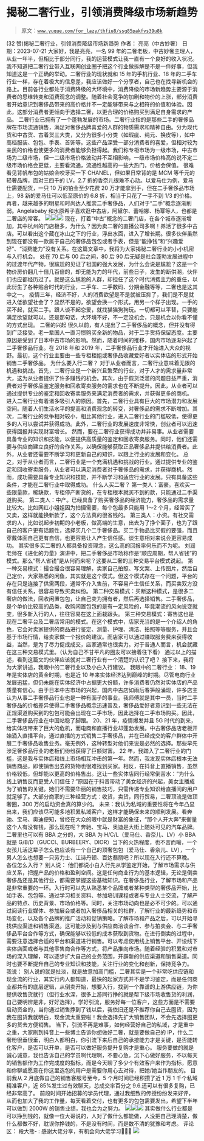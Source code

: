 # 揭秘二奢行业，引领消费降级市场新趋势

> 原文：[`www.yuque.com/for_lazy/thfiu8/ssg85pakfvs39u8k`](https://www.yuque.com/for_lazy/thfiu8/ssg85pakfvs39u8k)

<ne-h2 id="603e20ce" data-lake-id="603e20ce"><ne-heading-ext><ne-heading-anchor></ne-heading-anchor><ne-heading-fold></ne-heading-fold></ne-heading-ext><ne-heading-content><ne-text id="ufccc9014">(32 赞)揭秘二奢行业，引领消费降级市场新趋势</ne-text></ne-heading-content></ne-h2> <ne-p id="u9f3c6d3f" data-lake-id="u9f3c6d3f"><ne-text id="u747463eb">作者： 亮亮（中古妙奢）</ne-text></ne-p> <ne-p id="u7ae30a77" data-lake-id="u7ae30a77"><ne-text id="u31145c1a">日期：2023-07-21</ne-text></ne-p> <ne-p id="u419140ef" data-lake-id="u419140ef"><ne-text id="u66f98983">大家好，我是亮亮，一名 99 年的二奢老板，中古妙奢主理人，从业一年半，但相比于部分同行，我的运营模式让我一直有一个良好的收入状况。我不知道把二奢行业带入互联网创业圈子把这个行业做拆解是不是一件好事，但我知道这是一个正确的举动。二奢行业的现状就和 15 年的手机行业、18 年的二手车行业一样，存在着极大的信息差，我应该做好一个分享者，自己也在找寻新机会的路上。目前各行业都处于消费降级的大环境中，消费降级的市场新趋势主要源于消费者的思维转变和消费观念的调整。随着社会竞争的加剧和物价的上涨，部分消费者开始意识到奢侈品带来的高价格并不一定能够带来与之相符的价值和体验。因此，这部分消费者更倾向于选择二奢，以更合理的价格购买到满足自身需求的产品。</ne-text></ne-p> <ne-p id="u5baa6de7" data-lake-id="u5baa6de7"><ne-text id="ube8e6d0f">二奢行业已拥有了一个蓬勃发展的市场。二奢行业指的是那些二手的奢侈品牌在市场流通销售，满足对奢侈品牌喜爱的人群的物质需求和精神自由。分为现代货和中古货、古着货三大类，又分为很多小分类（如瑕疵、纯元、换皮等），如中高档服装、包包、手表、首饰等。这些产品深受一部分消费者的喜爱，但相对较为亲民的价格也使更多的消费者能够负担得起。我们称专柜市场为一级市场，中古市场为二级市场，但一二级市场价格波动并不互相影响，一级市场价格高的说不定二级市场价格会更低，主要看流通，流通性越高的一些大热门，价格会保值。</ne-text></ne-p> <ne-p id="uf0ddf0d0" data-lake-id="uf0ddf0d0"><ne-text id="u455451de">很难看见背帆布包的姑娘会咬牙买一下 CHANEL，但如果日常背的是 MCM 等千元的轻奢品牌，面对三四千的 LV，2.7 折的香奈儿很难不心动。以爱马仕为例，爱马仕需要配货，一只 10 万的铂金至少花费 20 万才能拿到手，但在二手奢侈品市场上，98 新的爱马仕可以低至原价的 6.8 折，相当于只花了一手不到 1/3 的价格。再者，越来越多的明星和时尚达人推崇二手奢侈品，人们对于“二手”概念逐渐削弱。Angelababy 和水原希子喜欢逛中古店，阿黛尔、蕾哈娜、杨幂等人，也都是二奢店的常客。</ne-text></ne-p> <ne-p id="u9d74b339" data-lake-id="u9d74b339"><ne-card data-card-name="image" data-card-type="inline" id="MULjc" data-event-boundary="card">![](img/f37cc7c481e2548f8589dc55d9751841.png)</ne-card><ne-card data-card-name="image" data-card-type="inline" id="ir85R" data-event-boundary="card">![](img/e3b313f1acae23f72899eb818c5a858b.png)</ne-card><ne-card data-card-name="image" data-card-type="inline" id="owqSH" data-event-boundary="card">![](img/a2d9df00e3cfeed0e77cc115335f94bb.png)</ne-card></ne-p> <ne-p id="ueb370645" data-lake-id="ueb370645"><ne-text id="u2ccf623d">现在，打着“中古”概念的二奢门店，在各个城市逐渐增加，其中杭州的门店极多，为什么？因为卖二奢的直播公司多啊！养活了很多中古店。可以看出这个藏在冰山之下的行业，浮出水面，进入了增长期。很多伙伴虽然到现在都没有一款属于自己的奢侈品包包或者手表，但是“能挣钱”和“兴趣爱好”、“消费能力”没有关系。在这篇文章中，我将为大家揭秘二奢行业的小小机密与入行机会。</ne-text></ne-p> <ne-p id="uaa36ef34" data-lake-id="uaa36ef34"><ne-text id="ue5d42844">处在 70 后与 00 后之间，80 后 90 后无疑是社会蓬勃发展进程中的过渡年代产物，很尴尬的见证了祖国的强大发展，为什么会说是尴尬？这是一个物价房价翻几十倍几百倍的，却无能为力的年代，前些日子，发生的断供潮，伙伴们也应都经历过了。就是这么尴尬的人群，却担任了这个时代消费主力的重任，以此衍生了各种贴合时代的行业，二手车、二手数码、分期金融等等，二奢也是这其中之一。</ne-text></ne-p> <ne-p id="ua44fbe1c" data-lake-id="ua44fbe1c"><ne-text id="u28ba1942">疫情三年，经济不好，人的消费欲望是不是就被压抑了，我们是不是就进入低欲望社会了？显然不是的，欲望会换一个形式，用另一个样子出现。一手的买不起，就买二手。跟人谈不起恋爱，就找猫猫狗狗玩。一切都可以平替，只要能满足欲望就可以。还是那句话，大环境不好，不一定没机会，只是机会以你看不懂的方式出现。</ne-text></ne-p> <ne-p id="u79a2a949" data-lake-id="u79a2a949"><ne-text id="u8fd87b97" ne-bold="true">二奢的兴起</ne-text></ne-p> <ne-p id="u623571e2" data-lake-id="u623571e2"><ne-text id="u15076e7c">很久以前，有人提出了二手奢侈品的概念，但并没有得到广泛接受。老一辈国人一直习惯购买全新的物品，对于二手货持保留态度。主要原因是受到了日本中古市场的影响。然而，随着时间的推移，国内市场逐渐兴起了二手奢侈品行业。在 2018 年和 2019 年，二手奢侈品行业才开始进入大众的视野。最初，这个行业主要由一些专柜柜姐或奢侈品收藏爱好者以实体店的形式开始销售二手奢侈品。</ne-text></ne-p> <ne-p id="u7d5541d0" data-lake-id="u7d5541d0"><ne-text id="u1b1cbc6c" ne-bold="true">为什么要入行二奢？</ne-text></ne-p> <ne-p id="u77fb3765" data-lake-id="u77fb3765"><ne-text id="u51411fc0">对于从业者而言，二奢行业意味着无限的机遇和挑战。首先，二奢行业是一个新兴且繁荣的行业，对于人才的需求量非常大，这为从业者提供了许多赚钱的机会。其次，由于假货泛滥的问题日益严重，消费者对于奢侈品鉴定服务和回收寄卖服务的需求也在不断提升。因此，从业者可以通过提供专业的鉴定和回收寄卖服务来满足消费者的需求，并获得更多的商机。</ne-text></ne-p> <ne-p id="uba2efccb" data-lake-id="uba2efccb"><ne-text id="uc36a6916">进入二奢行业有着诸多吸引人的原因。首先，二奢行业具有巨大的市场潜力和发展空间。随着人们生活水平的提高和消费观念的转变，对奢侈品的需求不断增加。其次，二奢行业的竞争相对较小，相比其他行业，进入二奢行业的门槛较低，使得更多的人可以尝试并获得成功。此外，二奢行业的发展速度非常快，创业者可以迅速获得回报并实现财富增长。</ne-text></ne-p> <ne-p id="u0e12f0ef" data-lake-id="u0e12f0ef"><ne-text id="u890c8271">然而，要在二奢行业获得成功并非易事。从业者需要具备专业的知识和技能，以便提供高质量的鉴定和回收寄卖服务。同时，他们还需要与供应商建立良好的合作关系，以确保能够获取正品奢侈品并提供给消费者。此外，从业者还需要不断学习和更新自己的知识，以跟上行业的发展和变化。</ne-text></ne-p> <ne-p id="u0d09d1ff" data-lake-id="u0d09d1ff"><ne-text id="u90b4a9d6">总之，对于从业者而言，二奢行业是一个充满机遇和挑战的行业。通过提供专业的鉴定和回收寄卖服务，从业者可以满足消费者对于奢侈品的需求，并获得商机。然而，成功需要具备专业知识和技能，并不断学习和适应行业的发展。只有具备这些条件，才能在二奢行业中取得成功。</ne-text></ne-p> <ne-p id="u50819ea6" data-lake-id="u50819ea6"><ne-text id="ueffa1009" ne-bold="true">什么人买二奢？</ne-text></ne-p> <ne-p id="u85141f7e" data-lake-id="u85141f7e"><ne-text id="ue6a6cbaf">第一类人：</ne-text><ne-text id="u11534f54" ne-bold="true">富豪</ne-text><ne-text id="u7adbab21">。喜欢买一些限量款，稀缺款，专柜停产断货的，在专柜根本就买不到的款，只能通过二手渠道购买。</ne-text></ne-p> <ne-p id="u7efe0073" data-lake-id="u7efe0073"><ne-text id="u6bccdf5d">第二类人：</ne-text><ne-text id="u4db97b38" ne-bold="true">中产</ne-text><ne-text id="ufd1529a4">。已经具备了购买奢侈品的经济能力，奢侈品的需求量比较大。比如网红小姐姐因为拍摄需要，每个包最多只能用 1～2 个月，经常买了又卖，这样就能换新款了，这个方法真的很省钱的。</ne-text></ne-p> <ne-p id="u0136b9f8" data-lake-id="u0136b9f8"><ne-text id="ufba2593e">第三类人：</ne-text><ne-text id="ud7c9cf92" ne-bold="true">小资</ne-text><ne-text id="u92156e7f">。有社交需求的人，比如说起步初期的小老板，做高端的生意，出去为了挣个面子，也为了跟自己的客户更有话题性，选择买几个二手奢侈品。买二手物品比买假的要强，而且穿戴体面自己更有自信，也更容易让人产生信任感。谈生意相对来说会更容易成功。</ne-text></ne-p> <ne-p id="u98cce955" data-lake-id="u98cce955"><ne-text id="ue154da5d">其实很多</ne-text><ne-text id="u553e961e" ne-bold="true">买二奢的人都具备投资理念</ne-text><ne-text id="uc670596f">，这么高的回报率何乐而不为呢。</ne-text></ne-p> <ne-p id="u61ecab36" data-lake-id="u61ecab36"><ne-text id="u14973a96">刘润老师在《进化的力量》演讲中，把二手奢侈品市场称作是“顺应周期，帮人省钱”的模式。那么“帮人省钱”是从何而来呢？这要从二奢的三种交易平台模式说起。</ne-text></ne-p> <ne-p id="u8e7a4860" data-lake-id="u8e7a4860"><ne-text id="u10bb6224">第一种交易模式：撮合撮合很容易理解，卖家自己拍照、写文案、上传图片，然后自己定价，大家熟悉的闲鱼，其实就是这个模式。但这个模式存在一个问题，平台的存在只是连接了供需两段，通常不介入售前，不容易产生信任关系，而买卖双方没有信任关系，很容易导致买卖纠纷。</ne-text></ne-p> <ne-p id="uc7f6e182" data-lake-id="uc7f6e182"><ne-text id="ua9081870">第二种交易模式：买断这种模式，是很多二奢店的做法，回收闲置包包，让自己变为拥有者，然后再选择销售。二手奢侈品，是个单价比较高的品类，收购闲置包包的是有一定风险的，毕竟潮流的风向说变就变，很多新入行的人，往往容易在这上面栽跟头。</ne-text></ne-p> <ne-p id="u4b6a85ec" data-lake-id="u4b6a85ec"><ne-text id="u795755a6">第三种交易模式：寄售这也是现在二奢平台及二奢店常用的模式。在这个模式中，店家充当的是一个介绍人的角色，它会对卖家提供的商品进行鉴定、测量、护理、清洁、拍照等等服务，并且会基于市场行情，给卖家做一个报价的建议。而店家可以通过赚取服务费来获得收益，当然，是为了尽力促成成交，店家通常也很卖力。</ne-text><ne-text id="u839fd81d" ne-bold="true">对于普通人而言，机会就藏在这三种交易模式里。（认为自己不甘平凡的圈友可以接着往下看）</ne-text></ne-p> <ne-p id="u4108822e" data-lake-id="u4108822e"><ne-text id="u4eb8b903">通过以上的描述，看到这篇文的伙伴应该就对二奢行业有一个清楚的认识了吧？</ne-text></ne-p> <ne-p id="ub61600db" data-lake-id="ub61600db"><ne-text id="uf1a78ff3">接下来，我将为大家讲述，</ne-text><ne-text id="u2eda034e" ne-bold="true">我眼中的二奢行业以及小白入行建议。</ne-text></ne-p> <ne-p id="ubf75ce77" data-lake-id="ubf75ce77"><ne-text id="u6fa5cccd" ne-bold="true">我眼中的二奢行业：</ne-text></ne-p> <ne-p id="u46ba995d" data-lake-id="u46ba995d"><ne-text id="u0101849d">18、19 年是实体店的黄金时期，也是近 10 年来实体经济达到巅峰的时期。尽管电商行业发展迅猛，但仍未能在实体经济中占据更大份额，许多消费者仍然对实体店的产品质量有信心。由于日本中古市场的兴起，国内中古店如雨后春笋般涌现，许多店主认为从事二手奢侈品行业也是一种有面子的事业。我师傅就是其中一员，当时二手奢侈品的价格差异使得二手奢侈品概念迅速普及，奢侈品爱好者意识到一些无法在正规渠道购买到的包包可能会出现在二手市场，因此选择在二手市场购买。因此，二手奢侈品行业在中国站稳了脚跟。</ne-text></ne-p> <ne-p id="u1cab450c" data-lake-id="u1cab450c"><ne-text id="ua2ce8520">20、21 年，疫情爆发并且 5G 时代的到来，给实体店带来了巨大的危机，而电商和直播行业却蓬勃发展。中古奢侈品店老板开始涌入直播平台，通过直播的方式销售二手奢侈品，并在已经成交的客户群体中开展二手奢侈品收售业务。毫无例外，这种转型对他们来说是必然的选择。那些早先涉足奢侈品行业的老板们纷纷获得了巨额财富。</ne-text></ne-p> <ne-p id="u2a18a1c1" data-lake-id="u2a18a1c1"><ne-text id="u432cd418">22 年，我踏入了二奢行业的门槛，这是我与实体店和线上市场相互冲击的第一年。然而，我发现实体店根本无法销售商品，即使销售出去的货物也很难找到买家。相反，在抖音上直播销售，虽然价格较低，但却能以更高的价格售出。这让一些实体店同行经常倒苦水：“为什么线上销售反而更受人们信任？”原因在于抖音带动了美女经济的兴起，美女主播成为了销售的关键。她们不需要华丽的销售技巧，只需传递专业知识给直播间的用户就足够了。大部分商家的三种经营方式：收货，卖货，同行贸易，二奢顶流是做顶奢圈，300 万的启动资金真的算少的。</ne-text></ne-p> <ne-p id="uba6ef470" data-lake-id="uba6ef470"><ne-text id="ud8866e2d">未来：我认为私域的重要性将在今年凸显出来，我们应该尽可能多地积累私域客户，这样才能确保未来的顺利发展。看奔驰、宝马、奥迪便知，曾经在大众的眼中就是财富的象征，“那个人开大奔”来衡量这个人有没有钱，那么现在呢？奔驰、宝马、奥迪是大街上随处可见的汽车品牌。二奢里也可以有 BBA 之分的，大 BBA 为 H/C/L（爱马仕、香奈儿、LV）小 BBA 就是 G/B/D（GUCCI、BURBEERY、DIOR）当下的火热程度，也不言而喻，一个女孩儿活这辈子怎么也应该有一个自己的顶奢包包（爱马仕、香奈儿、LV），一个男人怎么也想要一只劳力士、江诗丹顿、百达翡丽吧？所以现在入行还不算晚。</ne-text></ne-p> <ne-p id="uba88eef5" data-lake-id="uba88eef5"><ne-text id="u8d6d157e" ne-bold="true">各位怎么入行？</ne-text></ne-p> <ne-p id="ua1d2efa7" data-lake-id="ua1d2efa7"><ne-text id="ua56f8005" ne-bold="true">别人说：</ne-text></ne-p> <ne-p id="u271f6ab9" data-lake-id="u271f6ab9"><ne-text id="u4bcef85b">他们都说小白入行先从学鉴定开始，了解市场需求与供应关系，把握产品的价格和盈利空间。这是任何商业行为的基本逻辑，无论是倒卖奢侈品还是其他行业，都需要掌握这些基础知识。在奢侈品行业，了解市场和产品是非常重要的一环。入行时可以先从熟悉某个品牌或者某种类型的奢侈品开始，比如手表、包包等。通过学习相关资料、参加培训课程或者与专业人士交流，了解产品的特点、历史背景、市场价格等。同时，关注市场动向也是必不可少的。可以通过阅读行业媒体、参加展会或者加入奢侈品相关的社群，了解行业的最新趋势和市场变化，以及各个品牌的推广活动和促销策略。了解市场和产品之后，可以开始寻找供应渠道和销售渠道。这可能涉及到与供应商洽谈合作、参与拍卖会、与二手奢侈品平台合作等方式，确保能够以较低的成本获取到货物。在进行倒卖的过程中，需要注意选择合适的平台和渠道进行销售。可以考虑使用线上销售平台、开设线下实体店面或者与其他零售商合作等方式，将产品推向市场。随着经验的积累和对市场的深入理解，可以逐步扩大自己的业务范围，开辟新的供应渠道和销售渠道。同时也要不断提升自己的专业知识和技能，关注行业的变化和创新，保持竞争力。</ne-text></ne-p> <ne-p id="u1d965cf5" data-lake-id="u1d965cf5"><ne-text id="u09d8476a" ne-bold="true">我说：</ne-text></ne-p> <ne-p id="u1f626bad" data-lake-id="u1f626bad"><ne-text id="u355a1630">别人说的就是扯淡，就是故意加高门槛，二奢其实是一个非常吃供应链和现金流的行业，其实行内人都知道，最快的起家方式并不是学习鉴定，而是任何商业都共有的底层逻辑，从倒卖开始，想要入行，找到一个靠谱的上游供应链，为你提供收售货就行（但行业水深，很多上游同行挣的就是帮下级市场收售货的利润，自己要明辨是非，好好选择）。学好引流，服务好每一位客户，这些方面是不需要启动资金的，当你通过销售挣到了钱以后，我依旧还是不推荐你自己去囤货，因为我在囤货我就明白，现金流太重要啦！我会选择先扩大销售团队，不会先选择囤更多的货去方便销售。</ne-text></ne-p> <ne-p id="uc85f0fda" data-lake-id="uc85f0fda"><ne-text id="u5adf8dfc">当下，引流不再是难事，如何经营好自己的私域，才是重中之重，大家刷到抖音上一些博主告诉你想做好二奢，就是要做自己的 IP，什么二奢粉很垂很垂，明白人都明白，你引流下来后自己的承接能力才是关键，是否能转化客户，是否可以开单，是否可以做好服务提升复购才是重心。</ne-text></ne-p> <ne-p id="u387d14da" data-lake-id="u387d14da"><ne-text id="u945b75dc">服务要做的就是诚心诚意，我也告诉自己的学员啊代理啊，不要心急，沉下心做好服务，不以每天的销售额作为工作完成度的指标，而是今天聊了多少个有效客户来作为指标，愿意和你聊或愿意在你这里选包的用户是需要你用心去对待，把她/她当作朋友的。</ne-text></ne-p> <ne-p id="ufaaa8be8" data-lake-id="ufaaa8be8"><ne-text id="u8b262c9b">目前我从 2 月底做自己的销售客服号至今，5 个月时间已经积攒了近 1 万 1 千个私域精准客户，近 85%发生过有效聊天，总成交率百分之 9.6.还可以有很多复购，已经非常高了。</ne-text></ne-p> <ne-p id="ua9088f42" data-lake-id="ua9088f42"><ne-text id="u2f427d47">前段时间开始招募的学员代理，通过我细致的传授纷纷发来好评，从而也加大了我的工作量，每天看着交付，也有更多的包包需要发出，希望下半年可以做到 2000W 的销售业绩，我也会为之努力。</ne-text></ne-p> <ne-p id="u7540cfb9" data-lake-id="u7540cfb9"><ne-card data-card-name="image" data-card-type="inline" id="rHInn" data-event-boundary="card">![](img/a797e67670b05cd4999b754f548ec6e8.png)</ne-card><ne-card data-card-name="image" data-card-type="inline" id="BGyOV" data-event-boundary="card">![](img/f447700ffae645a9df6c20108dd94c90.png)</ne-card><ne-card data-card-name="image" data-card-type="inline" id="lUQbY" data-event-boundary="card">![](img/1754294e5952e2bbd56d4d6604224dfa.png)</ne-card></ne-p> <ne-p id="u6f4ede16" data-lake-id="u6f4ede16"><ne-text id="u232a26f4">其实做什么行业都是可以挣到钱的，就像一位大哥说的，人对了做什么都能做，人没把自己理清楚，做什么都做不好，耽误你挣钱的，不是没有时间，而是数不清的犹豫和考虑。</ne-text></ne-p> <ne-hole id="u8b8c7ec8" data-lake-id="u8b8c7ec8"><ne-card data-card-name="hr" data-card-type="block" id="JazbS" data-event-boundary="card"><ne-p id="uaf0dc628" data-lake-id="uaf0dc628"><ne-text id="ub6a7c002">评论区：</ne-text></ne-p> <ne-p id="u7f551eb6" data-lake-id="u7f551eb6"><ne-text id="uc775adf7">段大熊- : 感谢大佬分享，有机会向大佬学习🙏🙏🙏</ne-text></ne-p> <ne-p id="u9861e373" data-lake-id="u9861e373"><ne-card data-card-name="image" data-card-type="inline" id="EBhNH" data-event-boundary="card">![](img/894d30a529e7c37bcd3392323c99941c.png)  <ne-hole id="u149e7ab5" data-lake-id="u149e7ab5"><ne-card data-card-name="hr" data-card-type="block" id="E1U60" data-event-boundary="card"></ne-card></ne-hole></ne-card></ne-p></ne-card></ne-hole>